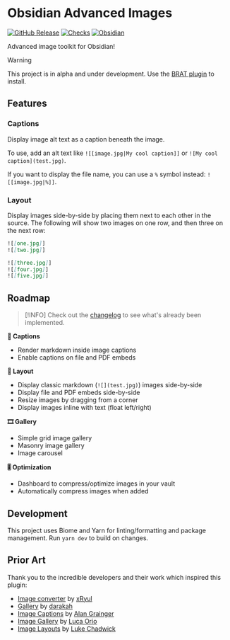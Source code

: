 # Obsidian Advanced Images

[![GitHub Release](https://img.shields.io/github/v/release/GRA0007/obsidian-advanced-images?label=version)](https://github.com/GRA0007/obsidian-advanced-images/releases)
[![Checks](https://img.shields.io/github/check-runs/GRA0007/obsidian-advanced-images/main)](https://github.com/GRA0007/obsidian-advanced-images/actions/workflows/checks.yml)
[![Obsidian](https://img.shields.io/badge/obsidian-plugin-8A5CF5?logo=obsidian)](https://obsidian.md)

Advanced image toolkit for Obsidian!

> [!WARNING]
> This project is in alpha and under development. Use the [BRAT plugin](https://github.com/TfTHacker/obsidian42-brat) to install.

## Features

### Captions

Display image alt text as a caption beneath the image.

To use, add an alt text like `![[image.jpg|My cool caption]]` or `![My cool caption](test.jpg)`.

If you want to display the file name, you can use a `%` symbol instead: `![[image.jpg|%]]`.

### Layout

Display images side-by-side by placing them next to each other in the source. The following will show two images on one row, and then three on the next row:

```md
![[one.jpg]]
![[two.jpg]]

![[three.jpg]]
![[four.jpg]]
![[five.jpg]]
```

## Roadmap

> [!INFO]
> Check out the [changelog](./CHANGELOG.md) to see what's already been implemented.

**💬 Captions**

- Render markdown inside image captions
- Enable captions on file and PDF embeds

**🍱 Layout**

- Display classic markdown (`![](test.jpg)`) images side-by-side
- Display file and PDF embeds side-by-side
- Resize images by dragging from a corner
- Display images inline with text (float left/right)

**🎞️ Gallery**

- Simple grid image gallery
- Masonry image gallery
- Image carousel

**🎚️ Optimization**

- Dashboard to compress/optimize images in your vault
- Automatically compress images when added

## Development

This project uses Biome and Yarn for linting/formatting and package management. Run `yarn dev` to build on changes.

## Prior Art

Thank you to the incredible developers and their work which inspired this plugin:

- [Image converter](https://github.com/xryul/obsidian-image-converter) by [xRyul](https://github.com/xRyul)
- [Gallery](https://github.com/Darakah/obsidian-gallery) by [darakah](https://github.com/Darakah)
- [Image Captions](https://github.com/alangrainger/obsidian-image-captions) by [Alan Grainger](https://github.com/alangrainger)
- [Image Gallery](https://github.com/lucaorio/obsidian-image-gallery) by [Luca Orio](https://github.com/lucaorio)
- [Image Layouts](https://github.com/vertis/obsidian-image-layouts) by [Luke Chadwick](https://github.com/vertis)
